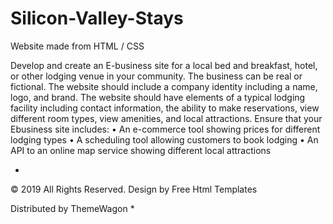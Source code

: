 # Silicon-Valley-Stays
Website made from HTML / CSS

Develop and create an E-business site for a local bed and breakfast, hotel, or
other lodging venue in your community. The business can be real or fictional.
The website should include a company identity including a name, logo, and
brand. The website should have elements of a typical lodging facility
including contact information, the ability to make reservations, view different
room types, view amenities, and local attractions. Ensure that your Ebusiness site includes:
• An e-commerce tool showing prices for different lodging types
• A scheduling tool allowing customers to book lodging
• An API to an online map service showing different local attractions 

*
© 2019 All Rights Reserved. Design by Free Html Templates

Distributed by ThemeWagon
*
